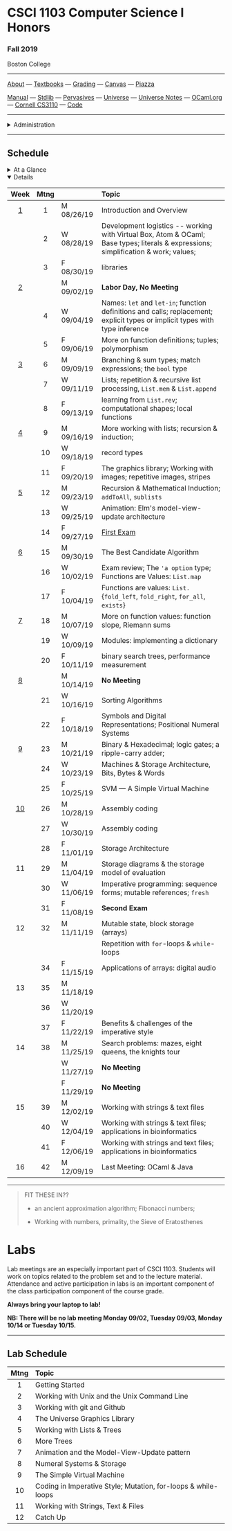 # CSCI 1103 Computer Science I Honors

### Fall 2019

Boston College

---

[About](resources/about.md) — [Textbooks](resources/textbooks.md) — [Grading](resources/grading.md) — [Canvas](https://bostoncollege.instructure.com/courses/1601979/gradebook) — [Piazza](https://piazza.com/class/jzpxeqmmnxf2mv)

[Manual](http://caml.inria.fr/pub/docs/manual-ocaml/index.html) — [Stdlib](http://caml.inria.fr/pub/docs/manual-ocaml/stdlib.html) — [Pervasives](http://caml.inria.fr/pub/docs/manual-ocaml/libref/Pervasives.html) — [Universe](http://www.is.ocha.ac.jp/~asai/Universe/en/) — [Universe Notes](./resources/universe/README.md) — [OCaml.org](https://ocaml.org/) — [Cornell CS3110](https://www.cs.cornell.edu/courses/cs3110/2019fa/) — [Code](./resources/code.mli)

---

<details>
  <summary>Administration</summary>

**Meets:** 

1. Section 01 meets Mondays, Wednesdays and Fridays at 12PM in Lyons Hall 202;
2. Section 02 meets Mondays, Wednesdays and Fridays at 2PM in Fulton Hall 415.

**Instructor:** [Robert Muller](http://www.cs.bc.edu/~muller/)

**Office:** St. Mary's South 277; Hours Mondays 3PM - 5PM, Tuesdays 10AM - 12PM.

**Teaching Assistants:**

<details open> <summary>Jacob Bennett, Head Teaching Assistant</summary>

+ **Section 01**: Higgins 280 Monday 4PM.
+ **Office Hours** Tuesdays 3PM -- 4:30PM, Thursdays **10:30AM -- 11:45AM, Fulton Hall 160.

</details>

<details open> <summary>Gavin Bloom</summary>

+ **Section 04**: Higgins 280, Tuesday 6PM.
+ **Office Hours** Thursdays 9:30AM -- 11:30AM, Fridays 9:30AM -- 10:30AM, Fulton Hall 160.

</details>

<details open><summary>Darius Russell Kish</summary>

+ **Section 03**: Higgins 275 Tuesday 5PM.
+ **Office Hours** Mondays 5PM -- 10PM **Devlin 009**, Tuesdays 6PM -- 7PM **By Appointment**, Fulton Hall 160.

</details>

<details open><summary>Matthew Spana</summary>

+ **Section 02**: Higgins 280 Monday 5PM.
+ **Office Hours** Fridays 2PM -- 4PM, Sundays 3PM -- 6PM, Fulton Hall 160.

</details>

</details>

---

## Schedule

<details>
  <summary>At a Glance</summary>

  #### Month by Month

1. Learning to code, writing functions;
2. Bits, bytes & machines
3. Applications

#### Week by Week
1. Logisitics; base types and expressions
2. Naming; Writing Functions; Branching 
3. Repetition; Graphics; Lists
4. Repetition
5. Repetition
6. Animation; Model-View-Update
7. Algorithms
8. Digital Representations
9. Machines
10. Storage
11. Coding in Imperative Style
12. Strings, Text & Files
13. Applications
14. Designing & Implementing new Types

</details>

<details open>
  <summary>Details</summary>

| Week | Mtng |     | Topic  |
| :--: | :--: | :-- | :--------------------------------------- |
|  [1](https://github.com/BC-CSCI1103/Week01)  |  1   | M 08/26/19 | Introduction and Overview                |
|      |  2   | W 08/28/19 | Development logistics -- working with Virtual Box, Atom & OCaml; Base types; literals & expressions; simplification & work; values; |
|      |  3   | F 08/30/19 | libraries |
|  [2](https://github.com/BC-CSCI1103/Week02)  |      | M 09/02/19 | **Labor Day, No Meeting** |
|      |  4   | W 09/04/19 | Names: `let` and `let-in`; function definitions and calls; replacement; explicit types or implicit types with type inference |
|      |  5   | F 09/06/19 | More on function definitions; tuples; polymorphism |
| [3](https://github.com/BC-CSCI1103/Week03) |  6   | M 09/09/19 | Branching & sum types; match expressions; the `bool` type |
|      |  7   | W 09/11/19 | Lists; repetition & recursive list processing, `List.mem` & `List.append` |
|      |  8   | F 09/13/19 | learning from `List.rev`; computational shapes; local functions |
| [4](https://github.com/BC-CSCI1103/Week04) |  9   | M 09/16/19 | More working with lists; recursion & induction; |
|      |  10  | W 09/18/19 | record types |
|      |  11  | F 09/20/19 | The graphics library; Working with images; repetitive images, stripes |
| [5](https://github.com/BC-CSCI1103/Week05) |  12  | M 09/23/19 | Recursion & Mathematical Induction; `addToAll`, `sublists` |
|      |  13  | W 09/25/19 | Animation: Elm's model-view-update architecture |
|      |  14  | F 09/27/19 | [First Exam](./resources/exams/firstKeyF19.pdf) |
| [6](https://github.com/BC-CSCI1103/Week06) |  15  | M 09/30/19 | The Best Candidate Algorithm |
|      |  16  | W 10/02/19 | Exam review; The `'a option` type; Functions are Values: `List.map` |
|      |  17  | F 10/04/19 | Functions are values: `List.`{`fold_left`, `fold_right`, `for_all`, `exists`} |
| [7](https://github.com/BC-CSCI1103/Week07) |  18  | M 10/07/19 | More on function values: function slope, Riemann sums |
|      |  19  | W 10/09/19 | Modules: implementing a dictionary |
|      |  20  | F 10/11/19 | binary search trees, performance measurement |
| [8](https://github.com/BC-CSCI1103/Week08) |      | M 10/14/19 | **No Meeting** |
|      |  21  | W 10/16/19 | Sorting Algorithms |
|      |  22  | F 10/18/19 | Symbols and Digital Representations; Positional Numeral Systems |
| [9](https://github.com/BC-CSCI1103/Week09) |  23  | M 10/21/19 | Binary & Hexadecimal; logic gates; a ripple-carry adder; |
|      |  24  | W 10/23/19 | Machines & Storage Architecture, Bits, Bytes & Words |
|      |  25  | F 10/25/19 | SVM — A Simple Virtual Machine |
|  [10](https://github.com/BC-CSCI1103/Week10)  |  26  | M 10/28/19 | Assembly coding |
|      |  27  | W 10/30/19 | Assembly coding |
|      |  28  | F 11/01/19 | Storage Architecture |
|  11  |  29  | M 11/04/19 | Storage diagrams & the storage model of evaluation |
|      |  30  | W 11/06/19 | Imperative programming: sequence forms; mutable references; `fresh` |
|      |  31  | F 11/08/19 | **Second Exam** |
|  12  |  32  | M 11/11/19 | Mutable state, block storage (arrays)                        |
|                                            |      |            | Repetition with `for`-loops & `while`-loops |
|      |  34  | F 11/15/19 | Applications of arrays: digital audio |
|  13  |  35  | M 11/18/19 |  |
|      |  36  | W 11/20/19 |  |
|      |  37  | F 11/22/19 | Benefits & challenges of the imperative style |
|  14  |  38  | M 11/25/19 | Search problems: mazes, eight queens, the knights tour |
|      |      | W 11/27/19 | **No Meeting** |
|      |      | F 11/29/19 | **No Meeting** |
|  15  |  39  | M 12/02/19 | Working with strings & text files |
|      |  40  | W 12/04/19 | Working with strings & text files; applications in bioinformatics |
|      |  41  | F 12/06/19 | Working with strings and text files; applications in bioinformatics |
|  16  |  42  | M 12/09/19 | Last Meeting: OCaml & Java |

</details>

---

 

> FIT THESE IN??
>
> + an ancient approximation algorithm; Fibonacci numbers;
>
> + Working with numbers, primality, the Sieve of Eratosthenes
>
>   
>

# Labs

Lab meetings are an especially important part of CSCI 1103. Students will work on topics related to the problem set and to the lecture material. Attendance and active participation in labs is an important component of the class participation component of the course grade.

**Always bring your laptop to lab!**

**NB: There will be no lab meeting Monday 09/02, Tuesday 09/03, Monday 10/14 or Tuesday 10/15.**

---

## Lab Schedule

| Mtng | Topic                                                        |
| :--: | :----------------------------------------------------------- |
|  1   | Getting Started                                              |
|  2   | Working with Unix and the Unix Command Line                  |
|  3   | Working with git and Github                                  |
|  4   | The Universe Graphics Library                                |
|  5   | Working with Lists & Trees                                   |
|  6   | More Trees                                                   |
|  7   | Animation and the Model-View-Update pattern                  |
|  8   | Numeral Systems & Storage                                    |
|  9   | The Simple Virtual Machine                                   |
|  10  | Coding in Imperative Style; Mutation, for-loops & while-loops |
|  11  | Working with Strings, Text & Files                           |
|  12  | Catch Up                                                     |



